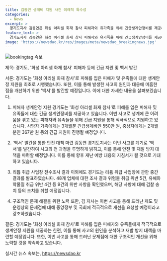 ```yaml
---
title: 김동연 생계비 지원 사건 이례적 특수성
categories:
  - News
excerpt: >
  경기도지사 김동연은 화성 아리셀 화재 참사 피해자와 유가족을 위해 긴급생계안정비를 제공하고, 참사의 원인과 대응에 대한 백서를 발간한다. 또한 이를 계기로 산업안전과 이주노동자 문제에 대한 새로운 기준을 만들 계획이며, 리튬 취급 사업장의 위반 사항에 대처하기 위해 검찰 송치 등의 조치를 취했다. 또한, 이민사회국을 신설하여 외국인 및 이주노동자들에 대한 종합적인 계획을 세우겠다고 밝혔다.
feature_text: >
  경기도지사 김동연은 화성 아리셀 화재 참사 피해자와 유가족을 위해 긴급생계안정비를 제공하고, 참사의 원인과 대응에 대한 백서를 발간한다. 또한 이를 계기로 산업안전과 이주노동자 문제에 대한 새로운 기준을 만들 계획이며, 리튬 취급 사업장의 위반 사항에 대처하기 위해 검찰 송치 등의 조치를 취했다. 또한, 이민사회국을 신설하여 외국인 및 이주노동자들에 대한 종합적인 계획을 세우겠다고 밝혔다.
image: 'https://newsdao.kr/res/images/meta/newsdao_breakingnews.jpg'
---
```


<p><img src="https://newsdao.kr/res/images/meta/newsdao_breakingnews.jpg" alt="bookingtag 속보" /></p>

<p>제목: 경기도, '화성 아리셀 화재 참사' 피해자 등에 긴급 지원 및 백서 발간</p>

<p>서론:
경기도는 '화성 아리셀 화재 참사'로 피해를 입은 피해자 및 유족들에 대한 생계안정 지원을 최초로 시행했습니다. 또한, 이를 통해 발생한 사고의 원인과 대응에 미흡한 점을 개선하기 위한 '백서'를 발간할 예정입니다. 이에 대한 자세한 내용을 살펴보겠습니다.</p>

<ol>
<li><p>피해자 생계안정 지원
경기도는 '화성 아리셀 화재 참사'로 피해를 입은 피해자 및 유족들에 대한 긴급 생계안정비를 제공하고 있습니다. 이번 사고로 생계에 큰 어려움을 겪고 있는 피해자와 유족들을 위해 긴급 지원을 통해 적극적으로 지원하고 있습니다. 사망자 가족에게는 3개월분 긴급생계비인 550만 원, 중상자에게는 2개월분인 367만 원 등의 긴급 지원이 진행될 예정입니다.</p></li>
<li><p>'백서' 발간을 통한 안전 대책 마련
김동연 경기도지사는 이번 사고를 계기로 '백서'를 발간하여 사고의 전 과정을 투명하게 밝히고, 이를 통해 안전 및 재발 방지 대책을 마련할 예정입니다. 이를 통해 향후 재난 예방 대응의 지침서가 될 것으로 기대하고 있습니다.</p></li>
<li><p>리튬 취급 사업장 전수조사 결과
이외에도 경기도는 리튬 취급 사업장에 관한 중간 결과를 발표하였습니다. 48개 업체에 대한 조사 결과 위험물 취급 위반 5건, 유해화학물질 취급 위반 4건 등 9건의 위반 사항을 확인했으며, 해당 사항에 대해 검찰 송치 등의 조치를 취할 예정입니다.</p></li>
<li><p>구조적인 문제 해결을 위한 노력
또한, 김 지사는 이번 사고를 통해 드러난 제도 및 운영상의 문제점에 대해 중앙정부 및 국회에 적극적으로 개선을 요청할 예정이라고 강조하였습니다.</p></li>
</ol>

<p>결론:
경기도는 '화성 아리셀 화재 참사'로 피해를 입은 피해자와 유족들에게 적극적으로 생계안정 지원을 제공하는 한편, 이를 통해 사고의 원인을 분석하고 재발 방지 대책을 마련할 예정입니다. 또한, 이번 사고를 통해 드러난 문제점에 대한 구조적인 개선을 위해 노력할 것을 약속하고 있습니다.</p>
실시간 뉴스 속보는, <a href="https://newsdao.kr" rel="dofollow">https://newsdao.kr</a>


